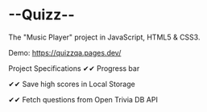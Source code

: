 # --Quizz--
The "Music Player" project in JavaScript, HTML5 & CSS3.

Demo: https://quizzqa.pages.dev/

Project Specifications
✔✔ Progress bar

✔✔ Save high scores in Local Storage 

✔✔ Fetch questions from Open Trivia DB API
